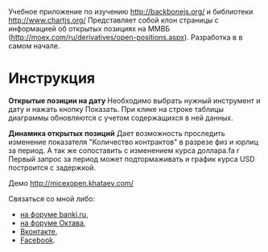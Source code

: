 Учебное приложение по изучению http://backbonejs.org/ и библиотеки http://www.chartjs.org/
Представляет собой клон страницы с информацией об открытых позициях на ММВБ (http://moex.com/ru/derivatives/open-positions.aspx). Разработка в в самом начале.

# Инструкция

**Открытые позиции на дату**
Необходимо выбрать нужный инструмент и дату и нажать кнопку Показать. При клике на строке таблицы диаграммы обновляются с учетом содержащихся в ней данных.

**Динамика открытых позиций**
Дает возможность проследить изменение показателя "Количество контрактов" в разрезе физ и юрлиц за период. А так же сопоставить с изменением курса доллара.fa r
Первый запрос за период может подтормаживать и график курса USD построится с задержкой.

Демо http://micexopen.khataev.com/

Связаться со мной либо: 
* [на форуме banki.ru](http://www.banki.ru/profile/?UID=823120), 
* [на форуме Октава](http://octavtrading.forum.wtf/messages.php?action=new&uid=69),
* [Вконтакте](https://vk.com/khataev),
* [Facebook](https://www.facebook.com/profile.php?id=100006483577333).